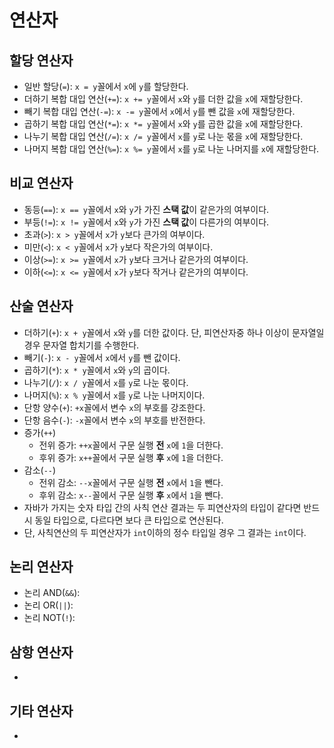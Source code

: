 # 연산자
## 할당 연산자
- 일반 할당(`=`): `x = y`꼴에서 `x`에 `y`를 할당한다.
- 더하기 복합 대입 연산(`+=`): `x += y`꼴에서 `x`와 `y`를 더한 값을 `x`에 재할당한다.
- 빼기 복합 대입 연산(`-=`): `x -= y`꼴에서 `x`에서 `y`를 뺀 값을 `x`에 재할당한다.
- 곱하기 복합 대입 연산(`*=`): `x *= y`꼴에서 `x`와 `y`를 곱한 값을 `x`에 재할당한다.
- 나누기 복합 대입 연산(`/=`): `x /= y`꼴에서 `x`를 `y`로 나눈 몫을 `x`에 재할당한다.
- 나머지 복합 대입 연산(`%=`): `x %= y`꼴에서 `x`를 `y`로 나눈 나머지를 `x`에 재할당한다.

## 비교 연산자
- 동등(`==`): `x == y`꼴에서 `x`와 `y`가 가진 **스택 값**이 같은가의 여부이다.
- 부등(`!=`): `x != y`꼴에서 `x`와 `y`가 가진 **스택 값**이 다른가의 여부이다.
- 초과(`>`): `x > y`꼴에서 `x`가 `y`보다 큰가의 여부이다.
- 미만(`<`): `x < y`꼴에서 `x`가 `y`보다 작은가의 여부이다.
- 이상(`>=`): `x >= y`꼴에서 `x`가 `y`보다 크거나 같은가의 여부이다.
- 이하(`<=`): `x <= y`꼴에서 `x`가 `y`보다 작거나 같은가의 여부이다.

## 산술 연산자
- 더하기(`+`): `x + y`꼴에서 `x`와 `y`를 더한 값이다. 단, 피연산자중 하나 이상이 문자열일 경우 문자열 합치기를 수행한다.
- 빼기(`-`): `x - y`꼴에서 `x`에서 `y`를 뺀 값이다.
- 곱하기(`*`): `x * y`꼴에서 `x`와 `y`의 곱이다.
- 나누기(`/`): `x / y`꼴에서 `x`를 `y`로 나눈 몫이다.
- 나머지(`%`): `x % y`꼴에서 `x`를 `y`로 나눈 나머지이다.
- 단항 양수(`+`): `+x`꼴에서 변수 `x`의 부호를 강조한다.
- 단항 음수(`-`): `-x`꼴에서 변수 `x`의 부호를 반전한다.
- 증가(`++`)
    - 전위 증가: `++x`꼴에서 구문 실행 **전** `x`에 `1`을 더한다.
    - 후위 증가: `x++`꼴에서 구문 실행 **후** `x`에 `1`을 더한다.
- 감소(`--`)
    - 전위 감소: `--x`꼴에서 구문 실행 **전** `x`에서 `1`을 뺀다.
    - 후위 감소: `x--`꼴에서 구문 실행 **후** `x`에서 `1`을 뺀다.
- 자바가 가지는 숫자 타입 간의 사칙 연산 결과는 두 피연산자의 타입이 같다면 반드시 동일 타입으로, 다르다면 보다 큰 타입으로 연산된다.
- 단, 사칙연산의 두 피연산자가 `int`이하의 정수 타입일 경우 그 결과는 `int`이다.

## 논리 연산자
- 논리 AND(`&&`):
- 논리 OR(`||`):
- 논리 NOT(`!`):

## 삼항 연산자
-

## 기타 연산자
-

